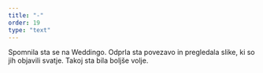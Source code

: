 ```yaml
---
title: "-"
order: 19
type: "text"
---
```

Spomnila sta se na Weddingo. Odprla
sta povezavo in pregledala slike, ki so jih 
objavili svatje. Takoj sta bila boljše volje.